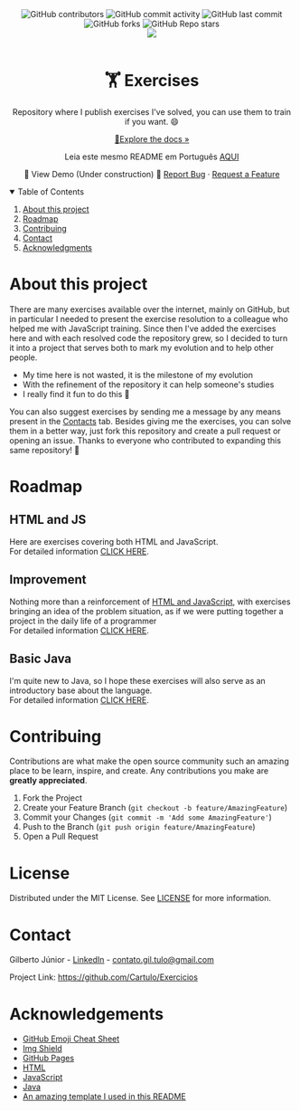 <html>
<head>
</head>
<body>
<div style="text-align: center">
<img alt="GitHub contributors" src="https://img.shields.io/github/contributors/cartulo/exercicios?style=for-the-badge&color=00aeae">
<img alt="GitHub commit activity" src="https://img.shields.io/github/commit-activity/m/cartulo/exercicios?style=for-the-badge&color=00aeae">
<img alt="GitHub last commit" src="https://img.shields.io/github/last-commit/cartulo/exercicios?style=for-the-badge&color=00aeae">
<img alt="GitHub forks" src="https://img.shields.io/github/forks/cartulo/exercicios?style=for-the-badge&color=00aeae">
<img alt="GitHub Repo stars" src="https://img.shields.io/github/stars/cartulo/exercicios?style=for-the-badge&color=00aeae">
<br>
<a href="https://linkedin.com/in/gil-tulo"><img src="https://img.shields.io/badge/-LinkedIn-black.svg?style=for-the-badge&logo=linkedin&colorB=555"/></a>
<br><br>

<h1>🏋️ Exercises</h1>
<p>Repository where I publish exercises I've solved, you can use them to train if you want. 😄 </p>
<p><a href="https://github.com/cartulo/exercicios">🔎Explore the docs »</a></p>
<p>Leia este mesmo README em Português <a href="https://github.com/Cartulo/Exercicios/blob/main/README-pt.md">AQUI</a></p>
<p>
🚧 View Demo (Under construction) 🚧
<a href="https://github.com/cartulo/exercicios/issues">Report Bug</a>
·
<a href="https://github.com/cartulo/exercicios/issues">Request a Feature</a>
</p>
</div>
<details open>
<summary>Table of Contents</summary>
<ol>
    <li><a href="https://github.com/cartulo/exercicios#about-this-project">About this project</a></li>
    <li><a href="https://github.com/cartulo/exercicios#roadmap">Roadmap</a></li>
    <li><a href="https://github.com/cartulo/exercicios#contribuing">Contribuing</a></li>
    <li><a href="https://github.com/cartulo/exercicios#contact">Contact</a></li>
    <li><a href="https://github.com/cartulo/exercicios#acknowledgments">Acknowledgments</a></li>
</ol>
</details>

<h1>About this project</h1>
<p>
    There are many exercises available over the internet, mainly on GitHub, but in particular I needed to present the exercise resolution to a colleague who helped me with JavaScript training. Since then I've added the exercises here and with each resolved code the repository grew, so I decided to turn it into a project that serves both to mark my evolution and to help other people.
</p>
<ul>
    <li>My time here is not wasted, it is the milestone of my evolution</li>
    <li>With the refinement of the repository it can help someone's studies</li>
    <li>I really find it fun to do this 🤣</li>
</ul>
<p> 
    You can also suggest exercises by sending me a message by any means present in the <a href="https://github.com/cartulo/exercicios#contact">Contacts</a> tab. Besides giving me the exercises, you can solve them in a better way, just fork this repository and create a pull request or opening an issue.
    Thanks to everyone who contributed to expanding this same repository! 🎉
 </p>

<h1>Roadmap</h1>
<h2>HTML and JS</h2>
<p>Here are exercises covering both HTML and JavaScript. <br>
For detailed information <a href="https://github.com/Cartulo/Exercicios/blob/main/HTML%20e%20JS/README-en.md">CLICK HERE</a>.</p>
<h2>Improvement </h2>
<p>Nothing more than a reinforcement of <a href="https://github.com/cartulo/exercicios#HTML-and-JS">HTML and JavaScript</a>, with exercises bringing an idea of the problem situation, as if we were putting together a project in the daily life of a programmer <br>
For detailed information <a href="https://github.com/Cartulo/Exercicios/blob/main/Aperfeicoamento/README-en.md">CLICK HERE</a>.</p>
<h2>Basic Java</h2>
<p>I'm quite new to Java, so I hope these exercises will also serve as an introductory base about the language. <br>
For detailed information <a href="https://github.com/Cartulo/Exercicios/blob/main/Java%20Basico/README-en.md">CLICK HERE</a>.</p>

<h1>Contribuing</h1>
<p>
    Contributions are what make the open source community such an amazing place to be learn, inspire, and create. Any contributions you make are <strong>greatly appreciated</strong>.
</p>
<ol>
    <li>Fork the Project</li>
    <li>Create your Feature Branch (<code>git checkout -b feature/AmazingFeature</code>)</li>
    <li>Commit your Changes (<code>git commit -m 'Add some AmazingFeature'</code>)</li>
    <li>Push to the Branch (<code>git push origin feature/AmazingFeature</code>)</li>
    <li>Open a Pull Request</li>
</ol>

<h1>License</h1>
<p>Distributed under the MIT License. See <a href="https://github.com/CarTulo/Exercicios/blob/master/LICENSE.md">LICENSE</a> for more information.</p>

<h1>Contact</h1>
<p>Gilberto Júnior - <a href="linkedin.com/in/gil-tulo/">LinkedIn</a> - <a href="mailto:contato.gil.tulo@gmail.com">contato.gil.tulo@gmail.com</a></p>
<p>Project Link: <a href="https://github.com/Cartulo/Exercicios#readme-en">https://github.com/Cartulo/Exercicios</a></p>

<h1>Acknowledgements</h1>
<ul>
    <li><a href="https://www.webpagefx.com/tools/emoji-cheat-sheet">GitHub Emoji Cheat Sheet</a></li>
    <li><a href="https://shields.io">Img Shield</a></li>
    <li><a href="https://pages.github.com">GitHub Pages</a></li>
    <li><a href="https://www.w3schools.com/html/html_intro.asp">HTML</a></li>
    <li><a href="https://developer.mozilla.org/en-US/docs/Web/JavaScript">JavaScript</a></li>
    <li><a href="https://www.oracle.com/br/java/technologies/javase-jdk8-doc-downloads.html">Java</a></li>
    <li><a href="https://github.com/othneildrew/Best-README-Template#about-the-project">An amazing template I used in this README</a></li>
</ul>
</body>
</html>
